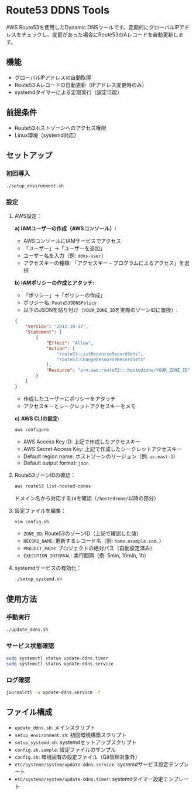 # Route53 DDNS Tools

AWS Route53を使用したDynamic DNSツールです。定期的にグローバルIPアドレスをチェックし、変更があった場合にRoute53のAレコードを自動更新します。

## 機能

- グローバルIPアドレスの自動取得
- Route53 Aレコードの自動更新（IPアドレス変更時のみ）
- systemdタイマーによる定期実行（設定可能）

## 前提条件

- Route53ホストゾーンへのアクセス権限
- Linux環境（systemd対応）

## セットアップ

### 初回導入
```bash
./setup_environment.sh
```

### 設定

1. AWS設定：

   **a) IAMユーザーの作成（AWSコンソール）:**
   - AWSコンソールにIAMサービスでアクセス
   - 「ユーザー」→「ユーザーを追加」
   - ユーザー名を入力（例: `ddns-user`）
   - アクセスキーの種類: 「アクセスキー - プログラムによるアクセス」を選択

   **b) IAMポリシーの作成とアタッチ:**
   - 「ポリシー」→「ポリシーの作成」
   - ポリシー名: `Route53DDNSPolicy`
   - 以下のJSONを貼り付け（`YOUR_ZONE_ID`を実際のゾーンIDに置換）:
   ```json
   {
       "Version": "2012-10-17",
       "Statement": [
           {
               "Effect": "Allow",
               "Action": [
                   "route53:ListResourceRecordSets",
                   "route53:ChangeResourceRecordSets"
               ],
               "Resource": "arn:aws:route53:::hostedzone/YOUR_ZONE_ID"
           }
       ]
   }
   ```
   - 作成したユーザーにポリシーをアタッチ
   - アクセスキーとシークレットアクセスキーをメモ

   **c) AWS CLIの設定:**
   ```bash
   aws configure
   ```
   - AWS Access Key ID: 上記で作成したアクセスキー
   - AWS Secret Access Key: 上記で作成したシークレットアクセスキー
   - Default region name: ホストゾーンのリージョン（例: `us-east-1`）
   - Default output format: `json`

2. Route53ゾーンIDの確認：
   ```bash
   aws route53 list-hosted-zones
   ```
   ドメイン名から対応する`Id`を確認（`/hostedzone/`以降の部分）

3. 設定ファイルを編集：
   ```bash
   vim config.sh
   ```
   - `ZONE_ID`: Route53のゾーンID（上記で確認した値）
   - `RECORD_NAME`: 更新するレコード名（例: `home.example.com.`）
   - `PROJECT_PATH`: プロジェクトの絶対パス（自動設定済み）
   - `EXECUTION_INTERVAL`: 実行間隔（例: 5min, 10min, 1h）

4. systemdサービスの有効化：
   ```bash
   ./setup_systemd.sh
   ```

## 使用方法

### 手動実行
```bash
./update_ddns.sh
```

### サービス状態確認
```bash
sudo systemctl status update-ddns.timer
sudo systemctl status update-ddns.service
```

### ログ確認
```bash
journalctl -u update-ddns.service -f
```

## ファイル構成

- `update_ddns.sh`: メインスクリプト
- `setup_environment.sh`: 初回環境構築スクリプト
- `setup_systemd.sh`: systemdセットアップスクリプト
- `config.sh.sample`: 設定ファイルのサンプル
- `config.sh`: 環境固有の設定ファイル（Git管理対象外）
- `etc/systemd/system/update-ddns.service`: systemdサービス設定テンプレート
- `etc/systemd/system/update-ddns.timer`: systemdタイマー設定テンプレート